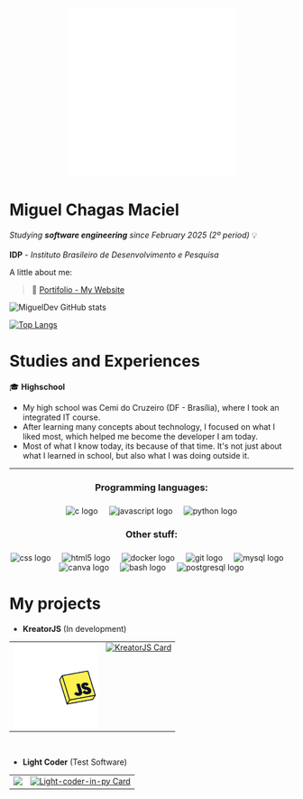 <p align='center'>
  <img src='meum.png' width='300px'>
</p>

**Miguel Chagas Maciel**
==========================
*Studying ***software engineering*** since February 2025 (2º period)* 💡<br><br>
**IDP** - *Instituto Brasileiro de Desenvolvimento e Pesquisa* 

A little about me:
> 📔 <a href="https://migueldev-gh.github.io/Portifolio/">Portifolio - My Website</a>

![MiguelDev GitHub stats](https://github-readme-stats.vercel.app/api?username=migueldev-gh&show_icons=true&theme=transparent) <div> [![Top Langs](https://github-readme-stats.vercel.app/api/top-langs/?username=migueldev-gh&layout=donut&theme=transparent)](https://github.com/anuraghazra/github-readme-stats) </div>




Studies and Experiences
==================

🎓 **Highschool** <br>

- My high school was Cemi do Cruzeiro (DF - Brasília), where I took an integrated IT course.
- After learning many concepts about technology, I focused on what I liked most, which helped me become the developer I am today.
- Most of what I know today, its because of that time. It's not just about what I learned in school, but also what I was doing outside it.

------
<h3 align="center">Programming languages:</h3>

###

<div align="center">
  <img src="https://skillicons.dev/icons?i=c" height="40" alt="c logo"  />
  <img width="12" />
  <img src="https://cdn.jsdelivr.net/gh/devicons/devicon/icons/javascript/javascript-original.svg" height="40" alt="javascript logo"  />
  <img width="12" />
  <img src="https://cdn.jsdelivr.net/gh/devicons/devicon/icons/python/python-original.svg" height="40" alt="python logo"  />
</div>

###

<h3 align="center">Other stuff:</h3>

###

<div align="center">
  <img src="https://cdn.jsdelivr.net/gh/devicons/devicon/icons/css3/css3-original.svg" height="40" alt="css logo"  />
  <img width="12" />
  <img src="https://cdn.jsdelivr.net/gh/devicons/devicon/icons/html5/html5-original.svg" height="40" alt="html5 logo"  />
  <img width="12" />
  <img src="https://cdn.simpleicons.org/docker/2496ED" height="40" alt="docker logo"  />
  <img width="12" />
  <img src="https://cdn.jsdelivr.net/gh/devicons/devicon/icons/git/git-original.svg" height="40" alt="git logo"  />
  <img width="12" />
  <img src="https://cdn.jsdelivr.net/gh/devicons/devicon/icons/mysql/mysql-original.svg" height="40" alt="mysql logo"  />
  <img width="12" />
  <img src="https://cdn.jsdelivr.net/gh/devicons/devicon/icons/canva/canva-original.svg" height="40" alt="canva logo"  />
  <img width="12" />
  <img src="https://cdn.simpleicons.org/gnubash/4EAA25" height="40" alt="bash logo"  />
  <img width="12" />
  <img src="https://cdn.jsdelivr.net/gh/devicons/devicon/icons/postgresql/postgresql-original.svg" height="40" alt="postgresql logo"  />
</div>

###
# My projects

- **KreatorJS** (In development)
<table border="0">
  <tr>
    <td valign="top">
      <img src='https://github.com/MiguelDev-GH/KreatorJS/blob/main/assets/icon.png' width='150'>
    </td>
    <td valign="top">
      <a href="https://github.com/migueldev-gh/KreatorJS">
      <img src="https://github-readme-stats.vercel.app/api/pin/?username=migueldev-gh&repo=KreatorJS&theme=transparent" alt="KreatorJS Card">
        </a>
    </td>
  </tr>
</table>

<br>

- **Light Coder** (Test Software)
<table border="0">
  <tr>
    <td valign="top">
      <img src='https://github.com/MiguelDev-GH/Light-Coder-in-py/blob/main/icone.ico' width='150'>
    </td>
    <td valign="top">
      <a href="https://github.com/migueldev-gh/Light-Coder-in-py">
      <img src="https://github-readme-stats.vercel.app/api/pin/?username=migueldev-gh&repo=Light-Coder-in-py&theme=transparent" alt="Light-coder-in-py Card">
        </a>
    </td>
  </tr>
</table>
</div>
